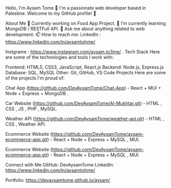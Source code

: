 Hello, I'm Aysam Tome 👋
I'm a passionate web developer based in Palestine. Welcome to my GitHub profile! 🚀

About Me
💼 Currently working on Food App Project.
🌱 I’m currently learning MongoDB / RESTFull API.
💬 Ask me about anything related to web development.
📫 How to reach me:
LinkedIn : https://www.linkedin.com/in/aysamtohme/ 

Instgrame : https://www.instagram.com/aysam.to3me/
.
Tech Stack
Here are some of the technologies and tools I work with:

Frontend: HTML5, CSS3, JavaScript, React.js
Backend: Node.js, Express.js
Database: SQL, MySQL
Other: Git, GitHub, VS Code
Projects
Here are some of the projects I'm proud of:

Chat App (https://github.com/DevAysamTome/Chat-App) - React + MUI + Node + Express + MongoDB .

Car Website (https://github.com/DevAysamTome/Al-Mukhtar.git) - HTML , CSS , JS , PHP , MySQL.

Weather API (https://github.com/DevAysamTome/weather-api.git) - HTML , CSS , Weather API.

Ecommerce Website (https://github.com/DevAysamTome/aysam-ecommerce-app.git) - React + Node + Express + MySQL , MUI.

Ecommerce Website (https://github.com/DevAysamTome/aysam-ecommerce-app.git) - React + Node + Express + MySQL , MUI.

Connect with Me
GitHub: DevAysamTome
LinkedIn: https://www.linkedin.com/in/aysamtohme/ 

Portfolio: https://devaysamtome.github.io/aysam/
